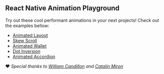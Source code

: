 ## React Native Animation Playground

Try out these cool performant animations in your next projects! Check out the examples bellow:

- [Animated Layout](./src/screens/AnimatedLayout)
- [Skew Scroll](./src/screens/SkewScroll)
- [Animated Wallet](./src/screens/AnimatedWallet)
- [Dot Inversion](./src/screens/DotInversion)
- [Animated Accordion](./src/screens/AnimatedAccordion)

:heart: _Special thanks to [William Candillon](https://github.com/wcandillon) and [Catalin Miron](https://github.com/catalinmiron)_